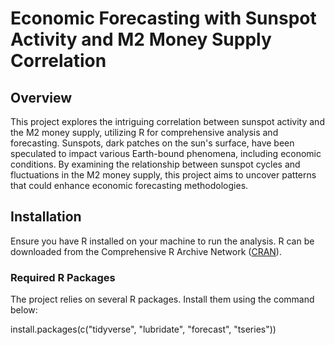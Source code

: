 
# Economic Forecasting with Sunspot Activity and M2 Money Supply Correlation

## Overview

This project explores the intriguing correlation between sunspot activity and the M2 money supply, utilizing R for comprehensive analysis and forecasting. Sunspots, dark patches on the sun's surface, have been speculated to impact various Earth-bound phenomena, including economic conditions. By examining the relationship between sunspot cycles and fluctuations in the M2 money supply, this project aims to uncover patterns that could enhance economic forecasting methodologies.

## Installation

Ensure you have R installed on your machine to run the analysis. R can be downloaded from the Comprehensive R Archive Network ([CRAN](https://cran.r-project.org/)).

### Required R Packages

The project relies on several R packages. Install them using the command below:


install.packages(c("tidyverse", "lubridate", "forecast", "tseries"))



